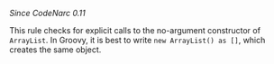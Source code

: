 
*Since CodeNarc 0.11*

This rule checks for explicit calls to the no-argument constructor of `ArrayList`. In Groovy, it is best to write
`new ArrayList() as []`, which creates the same object.


